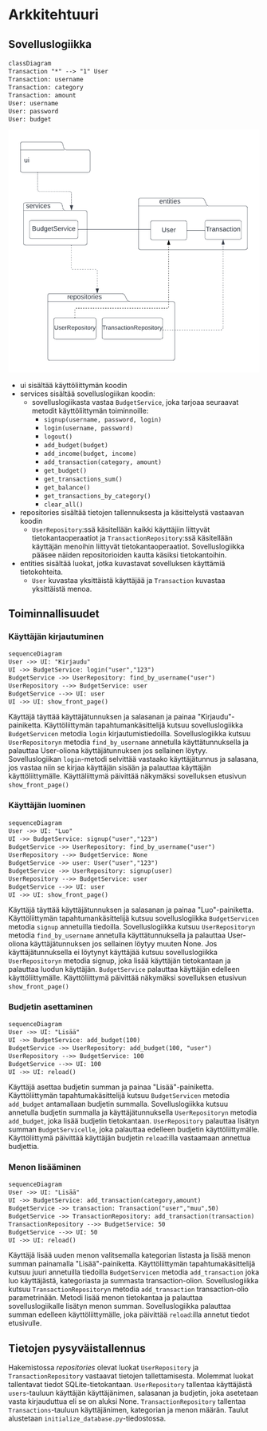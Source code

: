 # Arkkitehtuuri

## Sovelluslogiikka
```mermaid
classDiagram
Transaction "*" --> "1" User
Transaction: username
Transaction: category
Transaction: amount
User: username
User: password
User: budget
```
![pakkauskaavio](https://github.com/eerolasi/ot-harjoitustyo/blob/master/budgetapp/dokumentaatio/photos/pakkauskaavio.png)  

- ui sisältää käyttöliittymän koodin
- services sisältää sovelluslogiikan koodin:
  - sovelluslogiikasta vastaa `BudgetService`, joka tarjoaa seuraavat metodit käyttöliittymän toiminnoille:
    - `signup(username, password, login)`  
    - `login(username, password)`  
    - `logout()`  
    - `add_budget(budget)`  
    - `add_income(budget, income)`  
    - `add_transaction(category, amount)`  
    - `get_budget()`  
    - `get_transactions_sum()`  
    - `get_balance()`  
    - `get_transactions_by_category()`  
    - `clear_all()`  
- repositories sisältää tietojen tallennuksesta ja käsittelystä vastaavan koodin
  - `UserRepository`:ssä käsitellään kaikki käyttäjiin liittyvät tietokantaoperaatiot ja `TransactionRepository`:ssä käsitellään käyttäjän menoihin liittyvät tietokantaoperaatiot. Sovelluslogiikka pääsee näiden repositorioiden kautta käsiksi tietokantoihin. 
- entities sisältää luokat, jotka kuvastavat sovelluksen käyttämiä tietokohteita.
  - `User` kuvastaa yksittäistä käyttäjää ja `Transaction` kuvastaa yksittäistä menoa.

## Toiminnallisuudet

### Käyttäjän kirjautuminen

```mermaid
sequenceDiagram
User ->> UI: "Kirjaudu"
UI ->> BudgetService: login("user","123")
BudgetService ->> UserRepository: find_by_username("user")
UserRepository -->> BudgetService: user
BudgetService -->> UI: user
UI ->> UI: show_front_page()
```

Käyttäjä täyttää käyttäjätunnuksen ja salasanan ja painaa "Kirjaudu"-painiketta. Käyttöliittymän tapahtumankäsittelijä kutsuu sovelluslogiikka `BudgetServicen` metodia `login` kirjautumistiedoilla. Sovelluslogiikka kutsuu `UserRepositoryn` metodia `find_by_username` annetulla käyttätunnuksella ja palauttaa User-oliona käyttäjätunnuksen jos sellainen löytyy. Sovelluslogiikan `login`-metodi selvittää vastaako käyttäjätunnus ja salasana, jos vastaa niin se kirjaa käyttäjän sisään ja palauttaa käyttäjän käyttöliittymälle. Käyttäliittymä päivittää näkymäksi sovelluksen etusivun `show_front_page()`

### Käyttäjän luominen

```mermaid
sequenceDiagram
User ->> UI: "Luo"
UI ->> BudgetService: signup("user","123")
BudgetService ->> UserRepository: find_by_username("user")
UserRepository -->> BudgetService: None
BudgetService ->> user: User("user","123")
BudgetService ->> UserRepository: signup(user)
UserRepository -->> BudgetService: user
BudgetService -->> UI: user
UI ->> UI: show_front_page()
```

Käyttäjä täyttää käyttäjätunnuksen ja salasanan ja painaa "Luo"-painiketta. Käyttöliittymän tapahtumankäsittelijä kutsuu sovelluslogiikka `BudgetServicen` metodia `signup` annetuilla tiedoilla. Sovelluslogiikka kutsuu `UserRepositoryn` metodia `find_by_username` annetulla käyttätunnuksella ja palauttaa User-oliona käyttäjätunnuksen jos sellainen löytyy muuten None. Jos käyttäjätunnuksella ei löytynyt käyttäjää kutsuu sovelluslogiikka `UserRepositoryn` metodia signup, joka lisää käyttäjän tietokantaan ja palauttaa luodun käyttäjän. `BudgetService` palauttaa käyttäjän edelleen käyttöliittymälle. Käyttöliittymä päivittää näkymäksi sovelluksen etusivun `show_front_page()`

### Budjetin asettaminen

```mermaid
sequenceDiagram
User ->> UI: "Lisää"
UI ->> BudgetService: add_budget(100)
BudgetService ->> UserRepository: add_budget(100, "user")
UserRepository -->> BudgetService: 100
BudgetService -->> UI: 100
UI ->> UI: reload()
```
Käyttäjä asettaa budjetin summan ja painaa "Lisää"-painiketta. Käyttöliittymän tapahtumakäsittelijä kutsuu `BudgetServicen` metodia `add_budget` antamallaan budjetin summalla. Sovelluslogiikka kutsuu annetulla budjetin summalla ja käyttäjätunnuksella `UserRepositoryn` metodia `add_budget`, joka lisää budjetin tietokantaan. `UserRepository` palauttaa lisätyn summan `BudgetServicelle`, joka palauttaa edelleen budjetin käyttöliittymälle. Käyttöliittymä päivittää käyttäjän budjetin `reload`:illa vastaamaan annettua budjettia.

### Menon lisääminen

```mermaid
sequenceDiagram
User ->> UI: "Lisää"
UI ->> BudgetService: add_transaction(category,amount)
BudgetService ->> transaction: Transaction("user","muu",50)
BudgetService ->> TransactionRepository: add_transaction(transaction)
TransactionRepository -->> BudgetService: 50
BudgetService -->> UI: 50
UI ->> UI: reload()
```

Käyttäjä lisää uuden menon valitsemalla kategorian listasta ja lisää menon summan painamalla "Lisää"-painiketta. Käyttöliittymän tapahtumakäsittelijä kutsuu juuri annetuilla tiedoilla `BudgetServicen` metodia `add_transaction` joka luo käyttäjästä, kategoriasta ja summasta transaction-olion. Sovelluslogiikka kutsuu `TransactionRepositoryn` metodia `add_transaction` transaction-olio parametrinään. Metodi lisää menon tietokantaa ja palauttaa sovelluslogiikalle lisätyn menon summan. Sovelluslogiikka palauttaa summan edelleen käyttöliittymälle, joka päivittää `reload`:illa annetut tiedot etusivulle.


## Tietojen pysyväistallennus
Hakemistossa <em>repositories</em> olevat luokat `UserRepository` ja `TransactionRepository` vastaavat tietojen tallettamisesta. Molemmat luokat tallentavat tiedot SQLite-tietokantaan. `UserRepository` tallentaa käyttäjästä `users`-tauluun käyttäjän käyttäjänimen, salasanan ja budjetin, joka asetetaan vasta kirjauduttua eli se on aluksi None. `TransactionRepository` tallentaa `Transactions`-tauluun käyttäjänimen, kategorian ja menon määrän. Taulut alustetaan `initialize_database.py`-tiedostossa.

